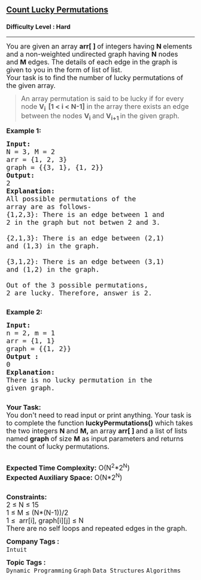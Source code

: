 <h2><a href="https://practice.geeksforgeeks.org/problems/e9e2da3de3eb35679ca7e17b752ae877635f1a26/1">Count Lucky Permutations</a></h2><h3>Difficulty Level : Hard</h3><hr><div class="problems_problem_content__Xm_eO"><p><span style="font-size:18px">You are given an array <strong>arr[ ]&nbsp;</strong>of integers having <strong>N&nbsp;</strong>elements and a non-weighted&nbsp;undirected graph having <strong>N</strong> nodes and&nbsp;<strong>M&nbsp;</strong>edges. The details of each edge in the graph is given to you in the form of list of list.&nbsp;<br>
Your task is to find the number of lucky permutations of the&nbsp;given array.<strong>&nbsp;</strong></span></p>

<blockquote>
<p><span style="font-size:18px">An array permutation is said to be lucky if for every node <strong>V<sub>i&nbsp; </sub>[1 &lt; i &lt; N-1]</strong> in the array there exists an edge between the nodes&nbsp;<strong>V</strong><sub><strong>i</strong>&nbsp;</sub>and <strong>V<sub>i+1&nbsp;</sub></strong>in the given graph.</span></p>
</blockquote>

<p><span style="font-size:18px"><strong>Example 1:</strong></span></p>

<pre><span style="font-size:18px"><strong>Input:
</strong>N = 3, M = 2
arr = {1, 2, 3}
graph = {{3, 1}, {1, 2}}
<strong>Output:
</strong>2
<strong>Explanation:
</strong>All possible permutations of the 
array are as follows-
{1,2,3}: There is an edge between 1 and 
2 in the graph but not betwen 2 and 3.

{2,1,3}: There is an edge between (2,1)
and (1,3) in the graph.

{3,1,2}: There is an edge between (3,1)
and (1,2) in the graph.

Out of the 3 possible permutations, 
2 are lucky. Therefore, answer is 2.</span>

</pre>

<p><span style="font-size:18px"><strong>Example 2:</strong></span></p>

<pre><span style="font-size:18px"><strong>Input:
</strong>n = 2, m = 1
arr = {1, 1}
graph = {{1, 2}}
<strong>Output :</strong>
0
<strong>Explanation:</strong>
There is no lucky permutation in the 
given graph. 
</span></pre>

<p><br>
<span style="font-size:18px"><strong>Your Task:&nbsp;&nbsp;</strong><br>
You don't need to read input or print anything. Your task is to complete the function <strong>luckyPermutations()</strong>&nbsp;which takes the two integers <strong>N </strong>and <strong>M,&nbsp;</strong>an array <strong>arr[ ]&nbsp;</strong>and a list of lists named <strong>graph&nbsp;</strong>of size <strong>M</strong>&nbsp;as input parameters and returns the count of lucky permutations.</span></p>

<p><br>
<span style="font-size:18px"><strong>Expected Time Complexity:</strong> O(N<sup>2</sup>*2<sup>N</sup>)<br>
<strong>Expected Auxiliary Space:</strong> O(N*2<sup>N</sup>)</span></p>

<p><br>
<span style="font-size:18px"><strong>Constraints:</strong><br>
2 ≤ N ≤ 15<br>
1 ≤ M&nbsp;≤ (N*(N-1))/2<br>
1&nbsp;≤&nbsp; arr[i], graph[i][j] ≤ N&nbsp;<br>
There are no self loops and repeated edges in the graph.</span></p>
</div><p><span style=font-size:18px><strong>Company Tags : </strong><br><code>Intuit</code>&nbsp;<br><p><span style=font-size:18px><strong>Topic Tags : </strong><br><code>Dynamic Programming</code>&nbsp;<code>Graph</code>&nbsp;<code>Data Structures</code>&nbsp;<code>Algorithms</code>&nbsp;